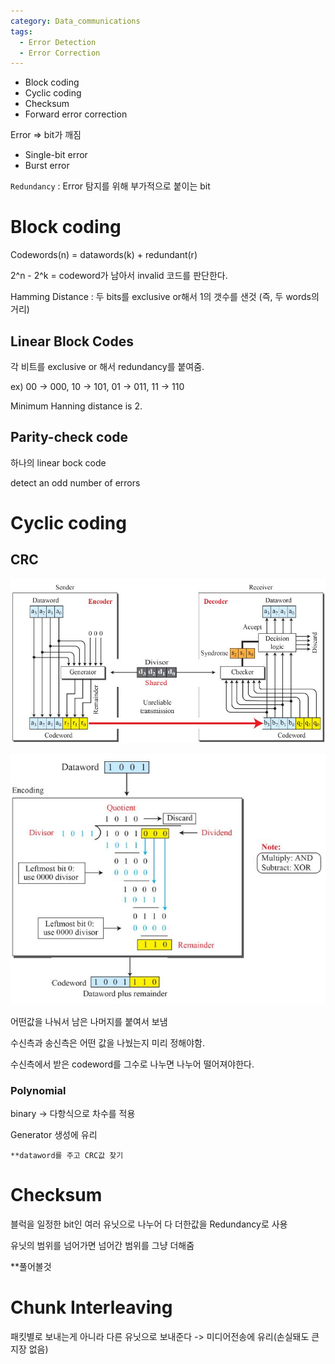 ```yaml
---
category: Data_communications
tags:
  - Error Detection
  - Error Correction
---
```


- Block coding
- Cyclic coding
- Checksum
- Forward error correction
  
Error => bit가 깨짐

- Single-bit error
- Burst error

`Redundancy` : Error 탐지를 위해 부가적으로 붙이는 bit

# Block coding

Codewords(n) = datawords(k) + redundant(r)

2^n - 2^k = codeword가 남아서 invalid 코드를 판단한다.

Hamming Distance : 두 bits를 exclusive or해서 1의 갯수를 샌것 (즉, 두 words의 거리)

## Linear Block Codes

각 비트를 exclusive or 해서 redundancy를 붙여줌.

ex) 00 -> 000, 10 -> 101, 01 -> 011, 11 -> 110

Minimum Hanning distance is 2.

## Parity-check code

하나의 linear bock code

detect an odd number of errors

# Cyclic coding

## CRC

![alt text](/assets/img/CRC.JPG)

![alt text](/assets/img/CRC2.JPG)

어떤값을 나눠서 남은 나머지를 붙여서 보냄

수신측과 송신측은 어떤 값을 나눴는지 미리 정해야함.

수신측에서 받은 codeword를 그수로 나누면 나누어 떨어져야한다.

### Polynomial

binary -> 다항식으로 차수를 적용

Generator 생성에 유리

~~~
**dataword를 주고 CRC값 찾기
~~~

# Checksum

블럭을 일정한 bit인 여러 유닛으로 나누어 다 더한값을 Redundancy로 사용

유닛의 범위를 넘어가면 넘어간 범위를 그냥 더해줌

**풀어볼것


# Chunk Interleaving

패킷별로 보내는게 아니라 다른 유닛으로 보내준다 -> 미디어전송에 유리(손실돼도 큰 지장 없음)